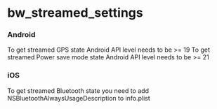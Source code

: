 # bw_streamed_settings

### Android
To get streamed GPS state Android API level needs to be >= 19
To get streamed Power save mode state Android API level needs to be >= 21

### iOS
To get streamed Bluetooth state you need to add NSBluetoothAlwaysUsageDescription to info.plist

